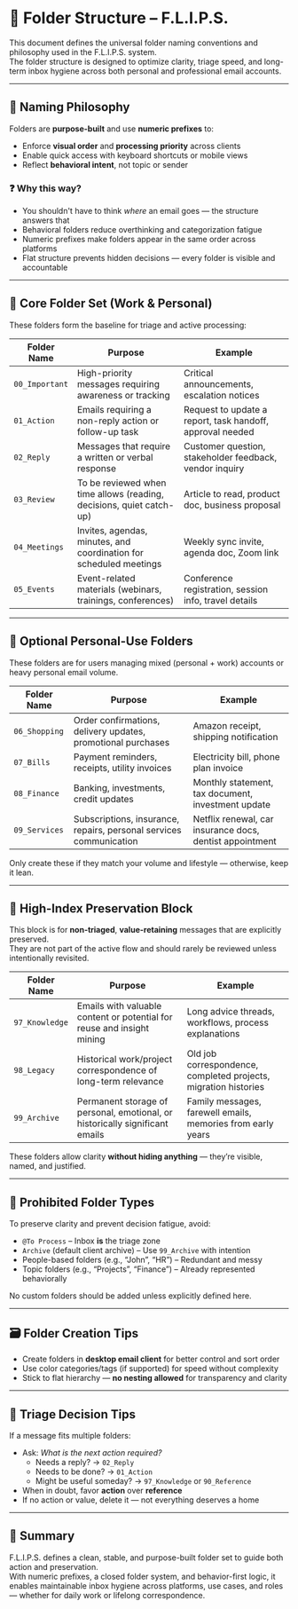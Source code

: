 # 📁 Folder Structure – F.L.I.P.S.

This document defines the universal folder naming conventions and philosophy used in the F.L.I.P.S. system.  
The folder structure is designed to optimize clarity, triage speed, and long-term inbox hygiene across both personal and professional email accounts.

---

## 🎯 Naming Philosophy

Folders are **purpose-built** and use **numeric prefixes** to:

- Enforce **visual order** and **processing priority** across clients
- Enable quick access with keyboard shortcuts or mobile views
- Reflect **behavioral intent**, not topic or sender

### ❓ Why this way?

- You shouldn't have to think _where_ an email goes — the structure answers that
- Behavioral folders reduce overthinking and categorization fatigue
- Numeric prefixes make folders appear in the same order across platforms
- Flat structure prevents hidden decisions — every folder is visible and accountable

---

## 📌 Core Folder Set (Work & Personal)

These folders form the baseline for triage and active processing:

| Folder Name    | Purpose                                                              | Example                                                   |
| -------------- | -------------------------------------------------------------------- | --------------------------------------------------------- |
| `00_Important` | High-priority messages requiring awareness or tracking               | Critical announcements, escalation notices                |
| `01_Action`    | Emails requiring a non-reply action or follow-up task                | Request to update a report, task handoff, approval needed |
| `02_Reply`     | Messages that require a written or verbal response                   | Customer question, stakeholder feedback, vendor inquiry   |
| `03_Review`    | To be reviewed when time allows (reading, decisions, quiet catch-up) | Article to read, product doc, business proposal           |
| `04_Meetings`  | Invites, agendas, minutes, and coordination for scheduled meetings   | Weekly sync invite, agenda doc, Zoom link                 |
| `05_Events`    | Event-related materials (webinars, trainings, conferences)           | Conference registration, session info, travel details     |

---

## 🏡 Optional Personal-Use Folders

These folders are for users managing mixed (personal + work) accounts or heavy personal email volume.

| Folder Name   | Purpose                                                            | Example                                                  |
| ------------- | ------------------------------------------------------------------ | -------------------------------------------------------- |
| `06_Shopping` | Order confirmations, delivery updates, promotional purchases       | Amazon receipt, shipping notification                    |
| `07_Bills`    | Payment reminders, receipts, utility invoices                      | Electricity bill, phone plan invoice                     |
| `08_Finance`  | Banking, investments, credit updates                               | Monthly statement, tax document, investment update       |
| `09_Services` | Subscriptions, insurance, repairs, personal services communication | Netflix renewal, car insurance docs, dentist appointment |

Only create these if they match your volume and lifestyle — otherwise, keep it lean.

---

## 🧱 High-Index Preservation Block

This block is for **non-triaged**, **value-retaining** messages that are explicitly preserved.  
They are not part of the active flow and should rarely be reviewed unless intentionally revisited.

| Folder Name    | Purpose                                                                      | Example                                                         |
| -------------- | ---------------------------------------------------------------------------- | --------------------------------------------------------------- |
| `97_Knowledge` | Emails with valuable content or potential for reuse and insight mining       | Long advice threads, workflows, process explanations            |
| `98_Legacy`    | Historical work/project correspondence of long-term relevance                | Old job correspondence, completed projects, migration histories |
| `99_Archive`   | Permanent storage of personal, emotional, or historically significant emails | Family messages, farewell emails, memories from early years     |

These folders allow clarity **without hiding anything** — they’re visible, named, and justified.

---

## 🚫 Prohibited Folder Types

To preserve clarity and prevent decision fatigue, avoid:

- `@To Process` – Inbox **is** the triage zone
- `Archive` (default client archive) – Use `99_Archive` with intention
- People-based folders (e.g., “John”, “HR”) – Redundant and messy
- Topic folders (e.g., “Projects”, “Finance”) – Already represented behaviorally

No custom folders should be added unless explicitly defined here.

---

## 🗃️ Folder Creation Tips

- Create folders in **desktop email client** for better control and sort order
- Use color categories/tags (if supported) for speed without complexity
- Stick to flat hierarchy — **no nesting allowed** for transparency and clarity

---

## 🔁 Triage Decision Tips

If a message fits multiple folders:

- Ask: _What is the next action required?_
  - Needs a reply? → `02_Reply`
  - Needs to be done? → `01_Action`
  - Might be useful someday? → `97_Knowledge` or `90_Reference`
- When in doubt, favor **action** over **reference**
- If no action or value, delete it — not everything deserves a home

---

## 🧭 Summary

F.L.I.P.S. defines a clean, stable, and purpose-built folder set to guide both action and preservation.  
With numeric prefixes, a closed folder system, and behavior-first logic, it enables maintainable inbox hygiene across platforms, use cases, and roles — whether for daily work or lifelong correspondence.
